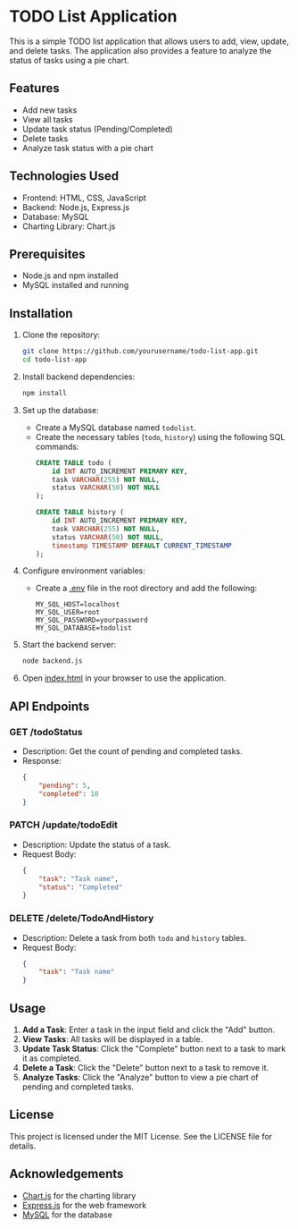 # TODO List Application

This is a simple TODO list application that allows users to add, view, update, and delete tasks. The application also provides a feature to analyze the status of tasks using a pie chart.

## Features

- Add new tasks
- View all tasks
- Update task status (Pending/Completed)
- Delete tasks
- Analyze task status with a pie chart

## Technologies Used

- Frontend: HTML, CSS, JavaScript
- Backend: Node.js, Express.js
- Database: MySQL
- Charting Library: Chart.js

## Prerequisites

- Node.js and npm installed
- MySQL installed and running

## Installation

1. Clone the repository:
    ```bash
    git clone https://github.com/yourusername/todo-list-app.git
    cd todo-list-app
    ```

2. Install backend dependencies:
    ```bash
    npm install
    ```

3. Set up the database:
    - Create a MySQL database named `todolist`.
    - Create the necessary tables (`todo`, `history`) using the following SQL commands:
        ```sql
        CREATE TABLE todo (
            id INT AUTO_INCREMENT PRIMARY KEY,
            task VARCHAR(255) NOT NULL,
            status VARCHAR(50) NOT NULL
        );

        CREATE TABLE history (
            id INT AUTO_INCREMENT PRIMARY KEY,
            task VARCHAR(255) NOT NULL,
            status VARCHAR(50) NOT NULL,
            timestamp TIMESTAMP DEFAULT CURRENT_TIMESTAMP
        );
        ```

4. Configure environment variables:
    - Create a [.env](http://_vscodecontentref_/0) file in the root directory and add the following:
        ```env
        MY_SQL_HOST=localhost
        MY_SQL_USER=root
        MY_SQL_PASSWORD=yourpassword
        MY_SQL_DATABASE=todolist
        ```

5. Start the backend server:
    ```bash
    node backend.js
    ```

6. Open [index.html](http://_vscodecontentref_/1) in your browser to use the application.


## API Endpoints

### GET /todoStatus
- Description: Get the count of pending and completed tasks.
- Response:
    ```json
    {
        "pending": 5,
        "completed": 10
    }
    ```

### PATCH /update/todoEdit
- Description: Update the status of a task.
- Request Body:
    ```json
    {
        "task": "Task name",
        "status": "Completed"
    }
    ```

### DELETE /delete/TodoAndHistory
- Description: Delete a task from both `todo` and `history` tables.
- Request Body:
    ```json
    {
        "task": "Task name"
    }
    ```

## Usage

1. **Add a Task**: Enter a task in the input field and click the "Add" button.
2. **View Tasks**: All tasks will be displayed in a table.
3. **Update Task Status**: Click the "Complete" button next to a task to mark it as completed.
4. **Delete a Task**: Click the "Delete" button next to a task to remove it.
5. **Analyze Tasks**: Click the "Analyze" button to view a pie chart of pending and completed tasks.

## License

This project is licensed under the MIT License. See the LICENSE file for details.

## Acknowledgements

- [Chart.js](https://www.chartjs.org/) for the charting library
- [Express.js](https://expressjs.com/) for the web framework
- [MySQL](https://www.mysql.com/) for the database



